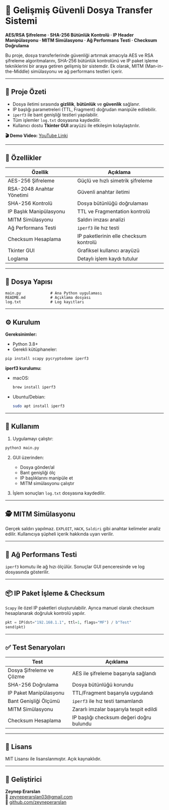 # 🔐 Gelişmiş Güvenli Dosya Transfer Sistemi

**AES/RSA Şifreleme · SHA-256 Bütünlük Kontrolü · IP Header Manipülasyonu · MITM Simülasyonu · Ağ Performans Testi · Checksum Doğrulama**

Bu proje, dosya transferlerinde güvenliği artırmak amacıyla AES ve RSA şifreleme algoritmalarını, SHA-256 bütünlük kontrolünü ve IP paket işleme tekniklerini bir araya getiren gelişmiş bir sistemdir. Ek olarak, MITM (Man-in-the-Middle) simülasyonu ve ağ performans testleri içerir.

---

## 📌 Proje Özeti

- Dosya iletimi sırasında **gizlilik**, **bütünlük** ve **güvenlik** sağlanır.
- IP başlığı parametreleri (TTL, Fragment) doğrudan manipüle edilebilir.
- `iperf3` ile bant genişliği testleri yapılabilir.
- Tüm işlemler `log.txt` dosyasına kaydedilir.
- Kullanıcı dostu **Tkinter GUI** arayüzü ile etkileşim kolaylaştırılır.

**🎬 Demo Video:** [YouTube Linki](https://www.youtube.com/watch?v=IIAdUI5zL5I)

---

## 🚀 Özellikler

| Özellik                     | Açıklama |
|----------------------------|----------|
| AES-256 Şifreleme          | Güçlü ve hızlı simetrik şifreleme |
| RSA-2048 Anahtar Yönetimi  | Güvenli anahtar iletimi |
| SHA-256 Kontrolü           | Dosya bütünlüğü doğrulaması |
| IP Başlık Manipülasyonu    | TTL ve Fragmentation kontrolü |
| MITM Simülasyonu           | Saldırı imzası analizi |
| Ağ Performans Testi        | `iperf3` ile hız testi |
| Checksum Hesaplama         | IP paketlerinin elle checksum kontrolü |
| Tkinter GUI                | Grafiksel kullanıcı arayüzü |
| Loglama                    | Detaylı işlem kaydı tutulur |

---

## 📁 Dosya Yapısı

```
main.py             # Ana Python uygulaması
README.md           # Açıklama dosyası
log.txt             # Log kayıtları
```

---

## ⚙️ Kurulum

**Gereksinimler:**

- Python 3.8+
- Gerekli kütüphaneler:

```bash
pip install scapy pycryptodome iperf3
```

**iperf3 kurulumu:**

- macOS:
  ```bash
  brew install iperf3
  ```
- Ubuntu/Debian:
  ```bash
  sudo apt install iperf3
  ```

---

## 🧪 Kullanım

1. Uygulamayı çalıştır:
```bash
python3 main.py
```

2. GUI üzerinden:
   - Dosya gönder/al
   - Bant genişliği ölç
   - IP başlıklarını manipüle et
   - MITM simülasyonu çalıştır

3. İşlem sonuçları `log.txt` dosyasına kaydedilir.

---

## 🕵️ MITM Simülasyonu

Gerçek saldırı yapılmaz. `EXPLOIT`, `HACK`, `Saldiri` gibi anahtar kelimeler analiz edilir. Kullanıcıya şüpheli içerik hakkında uyarı verilir.

---

## 📡 Ağ Performans Testi

`iperf3` komutu ile ağ hızı ölçülür. Sonuçlar GUI penceresinde ve log dosyasında gösterilir.

---

## 📦 IP Paket İşleme & Checksum

`Scapy` ile özel IP paketleri oluşturulabilir. Ayrıca manuel olarak checksum hesaplanarak doğruluk kontrolü yapılır.

```python
pkt = IP(dst="192.168.1.1", ttl=1, flags="MF") / b"Test"
send(pkt)
```

---

## ✅ Test Senaryoları

| Test                           | Açıklama |
|--------------------------------|----------|
| Dosya Şifreleme ve Çözme       | AES ile şifreleme başarıyla sağlandı |
| SHA-256 Doğrulama              | Dosya bütünlüğü korundu |
| IP Paket Manipülasyonu         | TTL/Fragment başarıyla uygulandı |
| Bant Genişliği Ölçümü          | `iperf3` ile hız testi tamamlandı |
| MITM Simülasyonu               | Zararlı imzalar başarıyla tespit edildi |
| Checksum Hesaplama             | IP başlığı checksum değeri doğru bulundu |

---

## 📜 Lisans

MIT Lisansı ile lisanslanmıştır. Açık kaynaklıdır.

---

## 👤 Geliştirici

**Zeynep Erarslan**  
📧 zeyneperarslan03@gmail.com  
🔗 [github.com/zeyneperarslan](https://github.com/zeyneperarslan)
